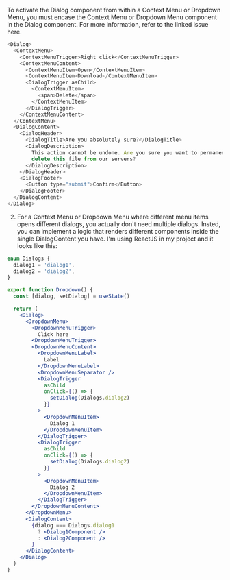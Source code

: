 To activate the Dialog component from within a Context Menu or Dropdown Menu, you must encase the Context Menu or Dropdown Menu component in the Dialog component. For more information, refer to the linked issue <a src='https://github.com/radix-ui/primitives/issues/1836'>here</a>.

```javascript
<Dialog>
  <ContextMenu>
    <ContextMenuTrigger>Right click</ContextMenuTrigger>
    <ContextMenuContent>
      <ContextMenuItem>Open</ContextMenuItem>
      <ContextMenuItem>Download</ContextMenuItem>
      <DialogTrigger asChild>
        <ContextMenuItem>
          <span>Delete</span>
        </ContextMenuItem>
      </DialogTrigger>
    </ContextMenuContent>
  </ContextMenu>
  <DialogContent>
    <DialogHeader>
      <DialogTitle>Are you absolutely sure?</DialogTitle>
      <DialogDescription>
        This action cannot be undone. Are you sure you want to permanently
        delete this file from our servers?
      </DialogDescription>
    </DialogHeader>
    <DialogFooter>
      <Button type="submit">Confirm</Button>
    </DialogFooter>
  </DialogContent>
</Dialog>

```

2. For a Context Menu or Dropdown Menu where different menu items opens different dialogs, you actually don't need multiple dialogs. Insted, you can implement a logic that renders different components inside the single DialogContent you have.
I'm using ReactJS in my project and it looks like this:

``` javascriptreact
enum Dialogs {
  dialog1 = 'dialog1',
  dialog2 = 'dialog2',
}

export function Dropdown() {
  const [dialog, setDialog] = useState()

  return (
    <Dialog>
      <DropdownMenu>
        <DropdownMenuTrigger>
          Click here
        <DropdownMenuTrigger>
        <DropdownMenuContent>
          <DropdownMenuLabel>
            Label
          </DropdownMenuLabel>
          <DropdownMenuSeparator />
          <DialogTrigger
            asChild
            onClick={() => {
              setDialog(Dialogs.dialog2)
            }}
          >
            <DropdownMenuItem>
              Dialog 1
            </DropdownMenuItem>
          </DialogTrigger>
          <DialogTrigger
            asChild
            onClick={() => {
              setDialog(Dialogs.dialog2)
            }}
          >
            <DropdownMenuItem>
              Dialog 2
            </DropdownMenuItem>
          </DialogTrigger>
        </DropdownMenuContent>
      </DropdownMenu>
      <DialogContent>
        {dialog === Dialogs.dialog1
          ? <Dialog1Component />
          : <Dialog2Component />
        }
      </DialogContent>
    </Dialog>
  )
}
```